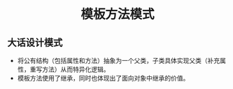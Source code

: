 <h1 align="center">
    模板方法模式
</h1>

## 大话设计模式
- 将公有结构（包括属性和方法）抽象为一个父类，子类具体实现父类（补充属性，重写方法）从而特异化逻辑。
- 模板方法使用了继承，同时也体现出了面向对象中继承的价值。